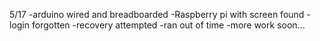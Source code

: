 5/17
-arduino wired and breadboarded
-Raspberry pi with screen found
-login forgotten
-recovery attempted
-ran out of time
-more work soon...
